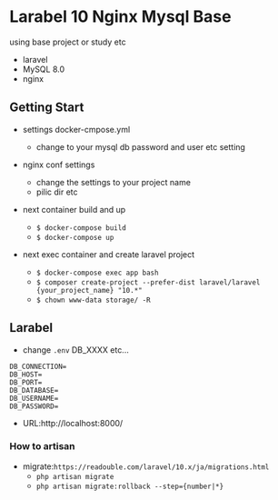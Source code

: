 
# Larabel 10 Nginx Mysql Base

using base project or study etc

+ laravel
+ MySQL 8.0
+ nginx

## Getting Start

+ settings docker-cmpose.yml
  + change to your mysql db password and user etc setting

+ nginx conf settings
  + change the settings to your project name
  + pilic dir etc

+ next container build and up
  + `$ docker-compose build`
  + `$ docker-compose up`

+ next exec container and create laravel project
  + `$ docker-compose exec app bash`
  + `$ composer create-project --prefer-dist laravel/laravel {your_project_name} "10.*"`
  + `$ chown www-data storage/ -R`

## Larabel

+ change `.env` DB_XXXX etc...
```
DB_CONNECTION=
DB_HOST=
DB_PORT=
DB_DATABASE=
DB_USERNAME=
DB_PASSWORD=
```

+ URL:http://localhost:8000/

### How to artisan

+ migrate:`https://readouble.com/laravel/10.x/ja/migrations.html`
  + `php artisan migrate`
  + `php artisan migrate:rollback --step={number|*}`
